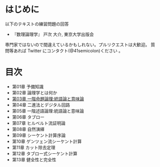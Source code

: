 # はじめに
以下のテキストの練習問題の回答

- 『数理論理学』 戸次 大介, 東京大学出版会

専門家ではないので間違えているかもしれない。プルリクエストは大歓迎。
質問等あれば Twitter にコンタクト(@41semicolon)ください 。

# 目次

- 第01章 予備知識
- 第02章 論理学とは何か
- [第03章 一階命題論理:統語論と意味論](Chap03.md)
- 第04章 二進法とデジタル回路
- 第05章 一階述語論理:統語論と意味論
- 第06章 タブロー
- 第07章 ヒルベルト流証明論
- 第08章 自然演繹
- 第09章 シーケント計算序論
- 第10章 ゲンツェン流シーケント計算
- 第11章 カット除去定理
- 第12章 タブロー式シーケント計算
- 第13章 健全性と完全性
